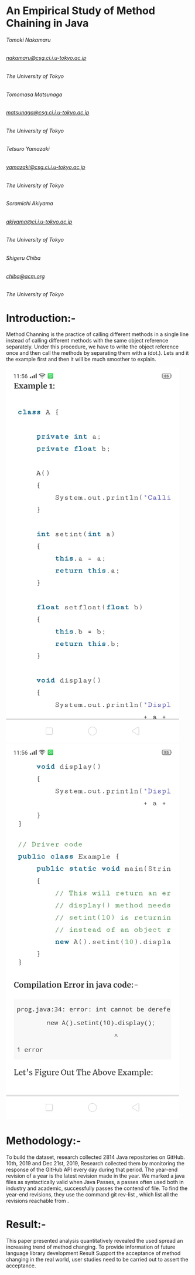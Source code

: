 # An Empirical Study of Method Chaining in Java

###### Tomoki Nakamaru
###### nakamaru@csg.ci.i.u-tokyo.ac.jp
###### The University of Tokyo

###### Tomomasa Matsunaga
###### matsunaga@csg.ci.i.u-tokyo.ac.jp
###### The University of Tokyo

###### Tetsuro Yamazaki
###### yamazaki@csg.ci.i.u-tokyo.ac.jp
###### The University of Tokyo

###### Soramichi Akiyama
###### akiyama@ci.i.u-tokyo.ac.jp
###### The University of Tokyo

###### Shigeru Chiba
###### chiba@acm.org
###### The University of Tokyo






# Introduction:-
Method Channing is the practice of calling different methods in a single line instead of calling different methods with the same object reference separately. Under this procedure, we have to write the object reference once and then call the methods by separating them with a (dot.). Lets and it the example first and then it will be much smoother to explain.


![](image1.jpeg)
![](image2.jpeg)

# Methodology:-
To build the dataset, research collected 2814 Java repositories on GitHub. 10th, 2019 and Dec 21st, 2019, Research collected   them by monitoring the response of the GitHub API every day during that period. The year-end revision of a year is the latest revision made in the year. We marked a java files as syntactically valid when Java Passes, a passes often used both in industry and academic, successfully passes the contend of file.
To find the year-end revisions, they use the command git  rev-list <branch>, which list all the revisions reachable from <branch>.


# Result:-
This paper presented analysis quantitatively revealed the used spread an increasing trend of method changing. To provide information of future language library development Result Support the acceptance of method changing in the real world, user studies need to be carried out to assert the acceptance.
